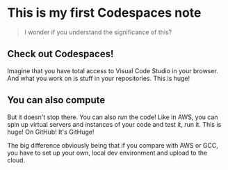 # This is my first Codespaces note

> I wonder if you understand the significance of this? 


## Check out Codespaces!

Imagine that you have total access to Visual Code Studio in your browser. And what you work on is stuff in your repositories. This is huge!


## You can also compute

But it doesn't stop there. You can also *run* the code! Like in AWS, you can spin up virtual servers and instances of your code and test it, run it. This is huge! On GitHub! It's GitHuge!

The big difference obviously being that if you compare with AWS or GCC, you have to set up your own, local dev environment and upload to the cloud. 